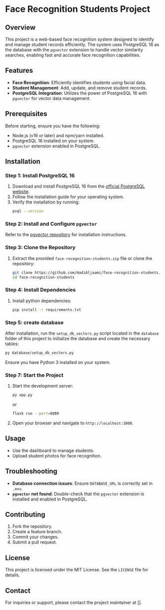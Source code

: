 # Face Recognition Students Project

## Overview

This project is a web-based face recognition system designed to identify and manage student records efficiently. The system uses PostgreSQL 16 as the database with the `pgvector` extension to handle vector similarity searches, enabling fast and accurate face recognition capabilities.

## Features

- **Face Recognition**: Efficiently identifies students using facial data.
- **Student Management**: Add, update, and remove student records.
- **PostgreSQL Integration**: Utilizes the power of PostgreSQL 16 with `pgvector` for vector data management.

## Prerequisites

Before starting, ensure you have the following:

- Node.js (v16 or later) and npm/yarn installed.
- PostgreSQL 16 installed on your system.
- `pgvector` extension enabled in PostgreSQL.

## Installation

### Step 1: Install PostgreSQL 16

1. Download and install PostgreSQL 16 from the [official PostgreSQL website](https://www.postgresql.org/download/).
2. Follow the installation guide for your operating system.
3. Verify the installation by running:
   ```bash
   psql --version
   ```

### Step 2: Install and Configure `pgvector`

Refer to the [pgvector repository](https://github.com/pgvector/pgvector.git) for installation instructions.

### Step 3: Clone the Repository

1. Extract the provided `face-recognition-students.zip` file or clone the repository:
   ```bash
   git clone https://github.com/HadiAljaami/face-recognition-students.git
   cd face-recognition-students
   ```

### Step 4: Install Dependencies

1. Install python dependencies:
   ```bash
   pip install -r requirements.txt
   ```

### Step 5: create database

After installation, run the `setup_db_vectors.py` script located in the `database` folder of this project to initialize the database and create the necessary tables:

```bash
py database/setup_db_vectors.py
```

Ensure you have Python 3 installed on your system.

### Step 7: Start the Project

1. Start the development server:
   ```bash
   py app.py
   ```
   or
   ```bash
   flask run --port=8080
   ```
2. Open your browser and navigate to `http://localhost:3000`.

## Usage

- Use the dashboard to manage students.
- Upload student photos for face recognition.

## Troubleshooting

- **Database connection issues**: Ensure `DATABASE_URL` is correctly set in `.env`.
- **`pgvector` not found**: Double-check that the `pgvector` extension is installed and enabled in PostgreSQL.

## Contributing

1. Fork the repository.
2. Create a feature branch.
3. Commit your changes.
4. Submit a pull request.

## License

This project is licensed under the MIT License. See the `LICENSE` file for details.

## Contact

For inquiries or support, please contact the project maintainer at [].
